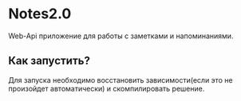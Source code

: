 # Notes2.0
Web-Api приложение для работы с заметками и напоминаниями.
## Как запустить?
Для запуска необходимо восстановить зависимости(если это не произойдет автоматически) и скомпилировать решение.
